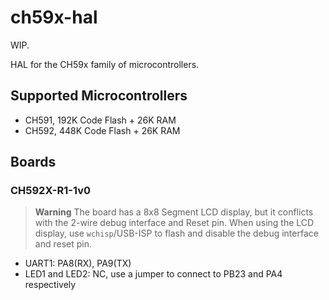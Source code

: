 # ch59x-hal

WIP.

HAL for the CH59x family of microcontrollers.

## Supported Microcontrollers

- CH591, 192K Code Flash + 26K RAM
- CH592, 448K Code Flash + 26K RAM

## Boards

### CH592X-R1-1v0

> **Warning**
> The board has a 8x8 Segment LCD display, but it conflicts with the 2-wire debug interface and Reset pin.
> When using the LCD display, use `wchisp`/USB-ISP to flash and disable the debug interface and reset pin.

- UART1: PA8(RX), PA9(TX)
- LED1 and LED2: NC, use a jumper to connect to PB23 and PA4 respectively
